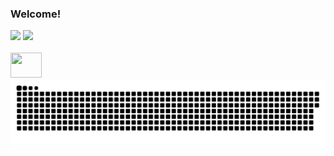 ### Welcome!
<div>
  <img height="160em" src="https://github-readme-stats.vercel.app/api?username=beaalvess&show_icons=true&theme=midnight-purple&include_all_commits=true&count_private=true"/>
  <img height="160em" src="https://github-readme-stats.vercel.app/api/top-langs/?username=beaalvess&layout=compact&langs_count=16&theme=midnight-purple"/>
</div>
<br>
  <img height="40" width="50" src="https://cdn.jsdelivr.net/gh/devicons/devicon@latest/icons/csharp/csharp-original.svg">
<img alt="GitHub Snake" src="https://raw.githubusercontent.com/beaalvess/beaalvess/output/github-contribution-grid-snake-dark.svg"/>
<!--
**beaalvess/beaalvess** is a ✨ _special_ ✨ repository because its `README.md` (this file) appears on your GitHub profile.

Here are some ideas to get you started:

- 🔭 I’m currently working on ...
- 🌱 I’m currently learning ...
- 👯 I’m looking to collaborate on ...
- 🤔 I’m looking for help with ...
- 💬 Ask me about ...
- 📫 How to reach me: ...
- 😄 Pronouns: ...
- ⚡ Fun fact: ...
-->
